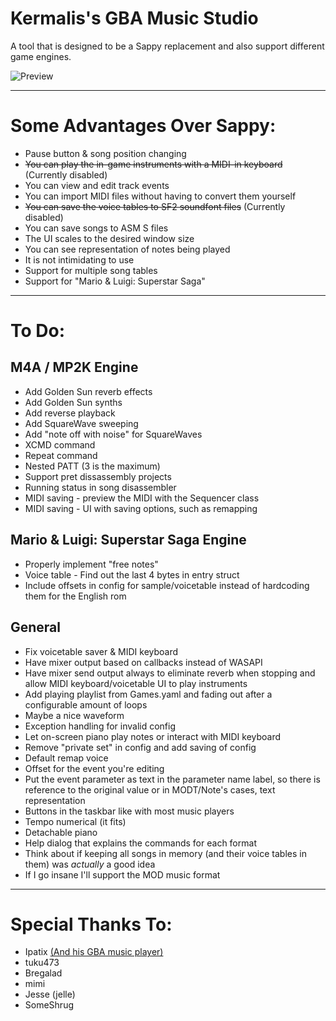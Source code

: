 # Kermalis's GBA Music Studio

A tool that is designed to be a Sappy replacement and also support different game engines.

![Preview](https://i.imgur.com/ohBwyF0.gif)

----
# Some Advantages Over Sappy:
* Pause button & song position changing
* ~~You can play the in-game instruments with a MIDI-in keyboard~~ (Currently disabled)
* You can view and edit track events
* You can import MIDI files without having to convert them yourself
* ~~You can save the voice tables to SF2 soundfont files~~ (Currently disabled)
* You can save songs to ASM S files
* The UI scales to the desired window size
* You can see representation of notes being played
* It is not intimidating to use
* Support for multiple song tables
* Support for "Mario & Luigi: Superstar Saga"

----
# To Do:
## M4A / MP2K Engine
* Add Golden Sun reverb effects
* Add Golden Sun synths
* Add reverse playback
* Add SquareWave sweeping
* Add "note off with noise" for SquareWaves
* XCMD command
* Repeat command
* Nested PATT (3 is the maximum)
* Support pret dissassembly projects
* Running status in song disassembler
* MIDI saving - preview the MIDI with the Sequencer class
* MIDI saving - UI with saving options, such as remapping

## Mario & Luigi: Superstar Saga Engine
* Properly implement "free notes"
* Voice table - Find out the last 4 bytes in entry struct
* Include offsets in config for sample/voicetable instead of hardcoding them for the English rom

## General
* Fix voicetable saver & MIDI keyboard
* Have mixer output based on callbacks instead of WASAPI
* Have mixer send output always to eliminate reverb when stopping and allow MIDI keyboard/voicetable UI to play instruments
* Add playing playlist from Games.yaml and fading out after a configurable amount of loops
* Maybe a nice waveform
* Exception handling for invalid config
* Let on-screen piano play notes or interact with MIDI keyboard
* Remove "private set" in config and add saving of config
* Default remap voice
* Offset for the event you're editing
* Put the event parameter as text in the parameter name label, so there is reference to the original value or in MODT/Note's cases, text representation
* Buttons in the taskbar like with most music players
* Tempo numerical (it fits)
* Detachable piano
* Help dialog that explains the commands for each format
* Think about if keeping all songs in memory (and their voice tables in them) was *actually* a good idea
* If I go insane I'll support the MOD music format

----
# Special Thanks To:
* Ipatix [(And his GBA music player)](https://github.com/ipatix/agbplay/)
* tuku473
* Bregalad
* mimi
* Jesse (jelle)
* SomeShrug